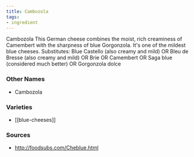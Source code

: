 ```yaml
---
title: Cambozola
tags:
- ingredient
---
```

Cambozola This German cheese combines the moist, rich creaminess of Camembert with the sharpness of blue Gorgonzola. It's one of the mildest blue cheeses. Substitutes: Blue Castello (also creamy and mild) OR Bleu de Bresse (also creamy and mild) OR Brie OR Camembert OR Saga blue (considered much better) OR Gorgonzola dolce

### Other Names

* Cambozola

### Varieties

* [[blue-cheeses]]

### Sources
* http://foodsubs.com/Cheblue.html
